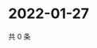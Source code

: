 # 2022-01-27

共 0 条

<!-- BEGIN WEIBO -->
<!-- 最后更新时间 Thu Jan 27 2022 13:13:40 GMT+0800 (China Standard Time) -->

<!-- END WEIBO -->
